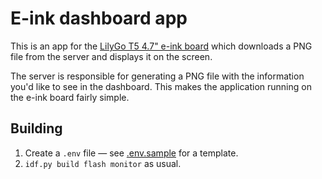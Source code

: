 # E-ink dashboard app

This is an app for the [LilyGo T5 4.7" e-ink board](https://t5-47-t5-47-plus.readthedocs.io/en/latest/) which downloads a PNG file from the server and displays it on the screen.

The server is responsible for generating a PNG file with the information you'd like to see in the dashboard. This makes the application running on the e-ink board fairly simple.

## Building

1. Create a `.env` file — see [.env.sample](.env.sample) for a template.
2. `idf.py build flash monitor` as usual.


